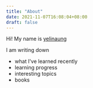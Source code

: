 ```yaml
---
title: "About"
date: 2021-11-07T16:08:04+08:00
draft: false
---
```


Hi! My name is [yelinaung](https://www.yelinaung.com/)

I am writing down
- what I've learned recently
- learning progress
- interesting topics
- books